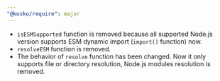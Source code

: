 ```yaml
---
"@kosko/require": major
---
```


- `isESMSupported` function is removed because all supported Node.js version supports ESM dynamic import (`import()` function) now.
- `resolveESM` function is removed.
- The behavior of `resolve` function has been changed. Now it only supports file or directory resolution, Node.js modules resolution is removed.
